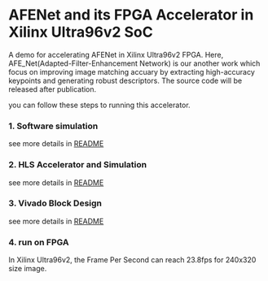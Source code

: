 # AFENet and its FPGA Accelerator in Xilinx Ultra96v2 SoC
A demo for accelerating AFENet in Xilinx Ultra96v2 FPGA. Here, AFE_Net(Adapted-Filter-Enhancement Network) is our another work which focus on 
improving image matching accuary by extracting high-accuracy keypoints and generating robust descriptors. The source code will be released after publication.

you can follow these steps to running this accelerator.

### 1. Software simulation
see more details in [README](https://github.com/zyGao1126/AFE_Net/blob/master/algorithm/README.md)

### 2. HLS Accelerator and Simulation
see more details in [README](https://github.com/zyGao1126/AFE_Net/blob/master/hls/README.md)

### 3. Vivado Block Design
see more details in [README](https://github.com/zyGao1126/AFE_Net/blob/master/vivado/README.md)

### 4. run on FPGA




In Xilinx Ultra96v2, the Frame Per Second can reach 23.8fps for 240x320 size image.
